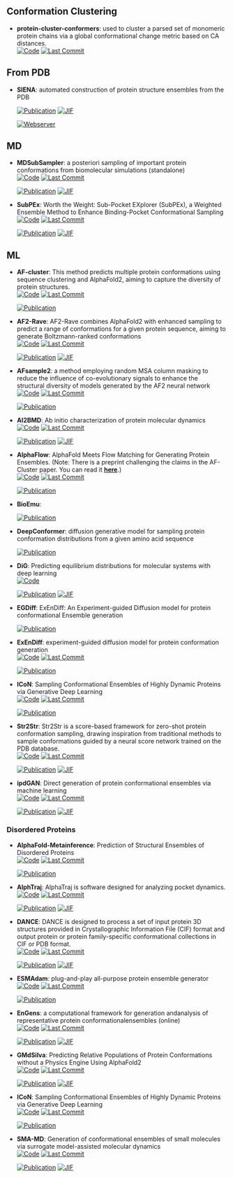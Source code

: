 

## **Conformation Clustering**


- **protein-cluster-conformers**: used to cluster a parsed set of monomeric protein chains via a global conformational change metric based on CA distances.  
    [![Code](https://img.shields.io/github/stars/PDBeurope/protein-cluster-conformers?style=for-the-badge&logo=github)](https://github.com/PDBeurope/protein-cluster-conformers) 
    [![Last Commit](https://img.shields.io/github/last-commit/PDBeurope/protein-cluster-conformers?style=for-the-badge&logo=github)](https://github.com/PDBeurope/protein-cluster-conformers) 



## **From PDB**


- **SIENA**: automated construction of protein structure ensembles from the PDB  

    [![Publication](https://img.shields.io/badge/Publication-Citations:42-blue?style=for-the-badge&logo=bookstack)](https://doi.org/10.1021/acs.jcim.5b00588) 
    [![JIF](https://img.shields.io/badge/Impact_Factor-5.60-purple?style=for-the-badge&logo=academia)](https://doi.org/10.1021/acs.jcim.5b00588)

    [![Webserver](https://img.shields.io/badge/Webserver-online-brightgreen?style=for-the-badge&logo=cachet&logoColor=65FF8F)](https://proteins.plus/) 

## **MD**


- **MDSubSampler**: a posteriori sampling of important protein conformations from biomolecular simulations (standalone)  
    [![Code](https://img.shields.io/github/stars/alepandini/MDSubSampler?style=for-the-badge&logo=github)](https://github.com/alepandini/MDSubSampler) 
    [![Last Commit](https://img.shields.io/github/last-commit/alepandini/MDSubSampler?style=for-the-badge&logo=github)](https://github.com/alepandini/MDSubSampler) 

    [![Publication](https://img.shields.io/badge/Publication-Citations:1-blue?style=for-the-badge&logo=bookstack)](https://doi.org/10.1093/bioinformatics/btad427) 
    [![JIF](https://img.shields.io/badge/Impact_Factor-4.40-purple?style=for-the-badge&logo=academia)](https://doi.org/10.1093/bioinformatics/btad427)



- **SubPEx**: Worth the Weight: Sub-Pocket EXplorer (SubPEx), a Weighted Ensemble Method to Enhance Binding-Pocket Conformational Sampling  
    [![Code](https://img.shields.io/github/stars/durrantlab/subpex/?style=for-the-badge&logo=github)](https://github.com/durrantlab/subpex/) 
    [![Last Commit](https://img.shields.io/github/last-commit/durrantlab/subpex/?style=for-the-badge&logo=github)](https://github.com/durrantlab/subpex/) 

    [![Publication](https://img.shields.io/badge/Publication-Citations:3-blue?style=for-the-badge&logo=bookstack)](https://doi.org/10.1021%2Facs.jctc.3c00478) 
    [![JIF](https://img.shields.io/badge/Impact_Factor-5.70-purple?style=for-the-badge&logo=academia)](https://doi.org/10.1021%2Facs.jctc.3c00478)


## **ML**


- **AF-cluster**: This method predicts multiple protein conformations using sequence clustering and AlphaFold2, aiming to capture the diversity of protein structures.  
    [![Code](https://img.shields.io/github/stars/HWaymentSteele/AF_Cluster?style=for-the-badge&logo=github)](https://github.com/HWaymentSteele/AF_Cluster) 
    [![Last Commit](https://img.shields.io/github/last-commit/HWaymentSteele/AF_Cluster?style=for-the-badge&logo=github)](https://github.com/HWaymentSteele/AF_Cluster) 

    [![Publication](https://img.shields.io/badge/Publication-Citations:0-blue?style=for-the-badge&logo=bookstack)](https://doi.org/10.1101/2022.10.17.512570) 



- **AF2-Rave**: AF2-Rave combines AlphaFold2 with enhanced sampling to predict a range of conformations for a given protein sequence, aiming to generate Boltzmann-ranked conformations  
    [![Code](https://img.shields.io/github/stars/tiwarylab/alphafold2rave?style=for-the-badge&logo=github)](https://github.com/tiwarylab/alphafold2rave) 
    [![Last Commit](https://img.shields.io/github/last-commit/tiwarylab/alphafold2rave?style=for-the-badge&logo=github)](https://github.com/tiwarylab/alphafold2rave) 

    [![Publication](https://img.shields.io/badge/Publication-Citations:56-blue?style=for-the-badge&logo=bookstack)](https://doi.org/10.1021/acs.jctc.3c00290) 
    [![JIF](https://img.shields.io/badge/Impact_Factor-5.70-purple?style=for-the-badge&logo=academia)](https://doi.org/10.1021/acs.jctc.3c00290)



- **AFsample2**: a method employing random MSA column masking to reduce the influence of co-evolutionary signals to enhance the structural diversity of models generated by the AF2 neural network  
    [![Code](https://img.shields.io/github/stars/iamysk/AFsample2?style=for-the-badge&logo=github)](https://github.com/iamysk/AFsample2) 
    [![Last Commit](https://img.shields.io/github/last-commit/iamysk/AFsample2?style=for-the-badge&logo=github)](https://github.com/iamysk/AFsample2) 

    [![Publication](https://img.shields.io/badge/Publication-Citations:12-blue?style=for-the-badge&logo=bookstack)](https://doi.org/10.1101/2024.05.28.596195) 



- **AI2BMD**: Ab initio characterization of protein molecular dynamics  
    [![Code](https://img.shields.io/github/stars/microsoft/AI2BMD?style=for-the-badge&logo=github)](https://github.com/microsoft/AI2BMD) 
    [![Last Commit](https://img.shields.io/github/last-commit/microsoft/AI2BMD?style=for-the-badge&logo=github)](https://github.com/microsoft/AI2BMD) 

    [![Publication](https://img.shields.io/badge/Publication-Citations:11-blue?style=for-the-badge&logo=bookstack)](https://doi.org/10.1038/s41586-024-08127-z) 
    [![JIF](https://img.shields.io/badge/Impact_Factor-50.50-purple?style=for-the-badge&logo=academia)](https://doi.org/10.1038/s41586-024-08127-z)



- **AlphaFlow**: AlphaFold Meets Flow Matching for Generating Protein Ensembles. (Note: There is a preprint challenging the claims in the AF-Cluster paper. You can read it **[here](https://doi.org/10.1101/2024.01.05.574434)**.)  
    [![Code](https://img.shields.io/github/stars/bjing2016/alphaflow?style=for-the-badge&logo=github)](https://github.com/bjing2016/alphaflow) 
    [![Last Commit](https://img.shields.io/github/last-commit/bjing2016/alphaflow?style=for-the-badge&logo=github)](https://github.com/bjing2016/alphaflow) 

    [![Publication](https://img.shields.io/badge/Publication-Citations:0-blue?style=for-the-badge&logo=bookstack)](https://doi.org/10.1021/acs.jcim.4c00309.s001) 



- **BioEmu**:   

    [![Publication](https://img.shields.io/badge/Publication-Citations:7-blue?style=for-the-badge&logo=bookstack)](https://doi.org/10.1101/2024.12.05.626885) 



- **DeepConformer**: diffusion generative model for sampling protein conformation distributions from a given amino acid sequence  

    [![Publication](https://img.shields.io/badge/Publication-Citations:1-blue?style=for-the-badge&logo=bookstack)](https://doi.org/10.1101/2024.06.27.600251) 



- **DiG**: Predicting equilibrium distributions for molecular systems with deep learning  
    [![Code](https://img.shields.io/badge/Code-Repository-blue?style=for-the-badge)](https://doi.org/10.5281/zenodo.10911143) 

    [![Publication](https://img.shields.io/badge/Publication-Citations:30-blue?style=for-the-badge&logo=bookstack)](https://doi.org/10.1038/s42256-024-00837-3) 
    [![JIF](https://img.shields.io/badge/Impact_Factor-18.80-purple?style=for-the-badge&logo=academia)](https://doi.org/10.1038/s42256-024-00837-3)



- **EGDiff**: ExEnDiff: An Experiment-guided Diffusion model for protein conformational Ensemble generation  

    [![Publication](https://img.shields.io/badge/Publication-Citations:0-blue?style=for-the-badge&logo=bookstack)](https://doi.org/10.1101/2024.10.04.616517) 



- **ExEnDiff**: experiment-guided diffusion model for protein conformation generation  
    [![Code](https://img.shields.io/github/stars/flatironinstitute/ExEnDiff?style=for-the-badge&logo=github)](https://github.com/flatironinstitute/ExEnDiff) 
    [![Last Commit](https://img.shields.io/github/last-commit/flatironinstitute/ExEnDiff?style=for-the-badge&logo=github)](https://github.com/flatironinstitute/ExEnDiff) 

    [![Publication](https://img.shields.io/badge/Publication-Citations:0-blue?style=for-the-badge&logo=bookstack)](https://doi.org/10.1101/2024.10.04.616517) 



- **ICoN**: Sampling Conformational Ensembles of Highly Dynamic Proteins via Generative Deep Learning  
    [![Code](https://img.shields.io/github/stars/chang-group/ICoN?style=for-the-badge&logo=github)](https://github.com/chang-group/ICoN) 
    [![Last Commit](https://img.shields.io/github/last-commit/chang-group/ICoN?style=for-the-badge&logo=github)](https://github.com/chang-group/ICoN) 

    [![Publication](https://img.shields.io/badge/Publication-Citations:0-blue?style=for-the-badge&logo=bookstack)](https://doi.org/10.21203/rs.3.rs-4301803) 



- **Str2Str**: Str2Str is a score-based framework for zero-shot protein conformation sampling, drawing inspiration from traditional methods to sample conformations guided by a neural score network trained on the PDB database.  
    [![Code](https://img.shields.io/github/stars/lujiarui/Str2Str?style=for-the-badge&logo=github)](https://github.com/lujiarui/Str2Str) 
    [![Last Commit](https://img.shields.io/github/last-commit/lujiarui/Str2Str?style=for-the-badge&logo=github)](https://github.com/lujiarui/Str2Str) 

    [![Publication](https://img.shields.io/badge/Publication-Citations:1980-blue?style=for-the-badge&logo=bookstack)](https://doi.org/10.1126/science.ade2574) 
    [![JIF](https://img.shields.io/badge/Impact_Factor-44.70-purple?style=for-the-badge&logo=academia)](https://doi.org/10.1126/science.ade2574)



- **ipdGAN**: Direct generation of protein conformational ensembles via machine learning  
    [![Code](https://img.shields.io/github/stars/feiglab/idpgan?style=for-the-badge&logo=github)](https://github.com/feiglab/idpgan) 
    [![Last Commit](https://img.shields.io/github/last-commit/feiglab/idpgan?style=for-the-badge&logo=github)](https://github.com/feiglab/idpgan) 

    [![Publication](https://img.shields.io/badge/Publication-Citations:89-blue?style=for-the-badge&logo=bookstack)](https://doi.org/10.1038/s41467-023-36443-x) 
    [![JIF](https://img.shields.io/badge/Impact_Factor-14.70-purple?style=for-the-badge&logo=academia)](https://doi.org/10.1038/s41467-023-36443-x)


### **Disordered Proteins**

- **AlphaFold-Metainference**: Prediction of Structural Ensembles of Disordered Proteins  
    [![Code](https://img.shields.io/github/stars/vendruscolo-lab/AlphaFold-IDP?style=for-the-badge&logo=github)](https://github.com/vendruscolo-lab/AlphaFold-IDP) 
    [![Last Commit](https://img.shields.io/github/last-commit/vendruscolo-lab/AlphaFold-IDP?style=for-the-badge&logo=github)](https://github.com/vendruscolo-lab/AlphaFold-IDP) 

    [![Publication](https://img.shields.io/badge/Publication-Citations:0-blue?style=for-the-badge&logo=bookstack)](https://doi.org/10.1101/2024.11.09.622758) 




- **AlphTraj**: AlphaTraj is software designed for analyzing pocket dynamics.  
    [![Code](https://img.shields.io/github/stars/dooo12332/AlphaTraj?style=for-the-badge&logo=github)](https://github.com/dooo12332/AlphaTraj) 
    [![Last Commit](https://img.shields.io/github/last-commit/dooo12332/AlphaTraj?style=for-the-badge&logo=github)](https://github.com/dooo12332/AlphaTraj) 

    [![Publication](https://img.shields.io/badge/Publication-Citations:0-blue?style=for-the-badge&logo=bookstack)](https://doi.org/10.1021/acs.jctc.4c00476) 
    [![JIF](https://img.shields.io/badge/Impact_Factor-5.70-purple?style=for-the-badge&logo=academia)](https://doi.org/10.1021/acs.jctc.4c00476)



- **DANCE**: DANCE is designed to process a set of input protein 3D structures provided in Crystallographic Information File (CIF) format and output protein or protein family-specific conformational collections in CIF or PDB format.  
    [![Code](https://img.shields.io/github/stars/PhyloSofS-Team/DANCE?style=for-the-badge&logo=github)](https://github.com/PhyloSofS-Team/DANCE) 
    [![Last Commit](https://img.shields.io/github/last-commit/PhyloSofS-Team/DANCE?style=for-the-badge&logo=github)](https://github.com/PhyloSofS-Team/DANCE) 

    [![Publication](https://img.shields.io/badge/Publication-Citations:4-blue?style=for-the-badge&logo=bookstack)](https://doi.org/10.1038/s41597-024-03524-5) 
    [![JIF](https://img.shields.io/badge/Impact_Factor-5.80-purple?style=for-the-badge&logo=academia)](https://doi.org/10.1038/s41597-024-03524-5)



- **ESMAdam**: plug-and-play all-purpose protein ensemble generator  
    [![Code](https://img.shields.io/github/stars/Harrydirk41/ESMAdam?style=for-the-badge&logo=github)](https://github.com/Harrydirk41/ESMAdam) 
    [![Last Commit](https://img.shields.io/github/last-commit/Harrydirk41/ESMAdam?style=for-the-badge&logo=github)](https://github.com/Harrydirk41/ESMAdam) 

    [![Publication](https://img.shields.io/badge/Publication-Citations:0-blue?style=for-the-badge&logo=bookstack)](https://doi.org/10.1101/2025.01.19.633818) 



- **EnGens**: a computational framework for generation andanalysis of representative protein conformationalensembles (online)  
    [![Code](https://img.shields.io/github/stars/KavrakiLab/EnGens?style=for-the-badge&logo=github)](https://github.com/KavrakiLab/EnGens) 
    [![Last Commit](https://img.shields.io/github/last-commit/KavrakiLab/EnGens?style=for-the-badge&logo=github)](https://github.com/KavrakiLab/EnGens) 

    [![Publication](https://img.shields.io/badge/Publication-Citations:12-blue?style=for-the-badge&logo=bookstack)](https://doi.org/10.1093/bib/bbad242) 
    [![JIF](https://img.shields.io/badge/Impact_Factor-6.80-purple?style=for-the-badge&logo=academia)](https://doi.org/10.1093/bib/bbad242)



- **GMdSilva**: Predicting Relative Populations of Protein Conformations without a Physics Engine Using AlphaFold2  
    [![Code](https://img.shields.io/github/stars/GMdSilva/gms_natcomms_1705932980_data?style=for-the-badge&logo=github)](https://github.com/GMdSilva/gms_natcomms_1705932980_data) 
    [![Last Commit](https://img.shields.io/github/last-commit/GMdSilva/gms_natcomms_1705932980_data?style=for-the-badge&logo=github)](https://github.com/GMdSilva/gms_natcomms_1705932980_data) 

    [![Publication](https://img.shields.io/badge/Publication-Citations:1-blue?style=for-the-badge&logo=bookstack)](https://doi.org/10.1016/j.bpj.2023.11.1283) 
    [![JIF](https://img.shields.io/badge/Impact_Factor-3.20-purple?style=for-the-badge&logo=academia)](https://doi.org/10.1016/j.bpj.2023.11.1283)



- **ICoN**: Sampling Conformational Ensembles of Highly Dynamic Proteins via Generative Deep Learning  
    [![Code](https://img.shields.io/github/stars/chang-group/ICoN?style=for-the-badge&logo=github)](https://github.com/chang-group/ICoN) 
    [![Last Commit](https://img.shields.io/github/last-commit/chang-group/ICoN?style=for-the-badge&logo=github)](https://github.com/chang-group/ICoN) 

    [![Publication](https://img.shields.io/badge/Publication-Citations:0-blue?style=for-the-badge&logo=bookstack)](https://doi.org/10.21203/rs.3.rs-4301803) 



- **SMA-MD**: Generation of conformational ensembles of small molecules via surrogate model-assisted molecular dynamics  
    [![Code](https://img.shields.io/github/stars/olsson-group/sma-md?style=for-the-badge&logo=github)](https://github.com/olsson-group/sma-md) 
    [![Last Commit](https://img.shields.io/github/last-commit/olsson-group/sma-md?style=for-the-badge&logo=github)](https://github.com/olsson-group/sma-md) 

    [![Publication](https://img.shields.io/badge/Publication-Citations:2-blue?style=for-the-badge&logo=bookstack)](https://doi.org/10.1088/2632-2153/ad3b64) 
    [![JIF](https://img.shields.io/badge/Impact_Factor-6.30-purple?style=for-the-badge&logo=academia)](https://doi.org/10.1088/2632-2153/ad3b64)


